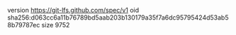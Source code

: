 version https://git-lfs.github.com/spec/v1
oid sha256:d063cc6a11b76789bd5aab203b130179a35f7a6dc95795424d53ab58b79787ec
size 9752
